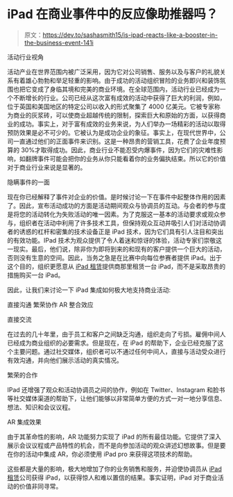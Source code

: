 # iPad 在商业事件中的反应像助推器吗？

> 原文：<https://dev.to/sashasmith15/is-ipad-reacts-like-a-booster-in-the-business-event-141i>

活动行业视角

活动产业在世界范围内被广泛采用，因为它对公司销售、服务以及与客户的礼貌关系有着雄心勃勃和举足轻重的影响。由于成功的活动组织冒险的业务即兴和装饰氛围也把它变成了身临其境和完美的商业环境。在全球范围内，活动行业已经成为一个不断增长的行业。公司已经从这次富有成效的活动中获得了巨大的利润，例如，位于英国和美国地区的特定公司以收入的形式聚集了 4000 亿美元。它被专家称为商业的灰浆砖，可以使商业超越传统的限制，探索巨大和原始的方面，以获得商业的成功。事实上，对于富有成效的业务来说，为人们举办一场精彩的活动以取得预防效果是必不可少的。它被认为是成功企业的象征。事实上，在现代世界中，公司一直通过他们的正面事件来识别。这是一种昂贵的营销工具，花费了企业年度预算的 30%才取得成功。因此，商业行业不能忍受内爆事件，因为它们的灾难性影响，如翻牌事件可能会把你的业务从你只能看着你的业务偏执结束。所以它的价值对于商业行业来说是显著的。

隐瞒事件的一面

现在你已经解释了事件对企业的价值。是时候讨论一下在事件中起整体作用的因素了。因此，宣布活动成功的方面是活动期间观众与协调员的互动。与会者的参与度是将您的活动转化为失败活动的唯一因素。为了克服这一基本的活动要求或观众参与，组织者在活动中利用了许多技术工具，但保持观众互动并吸引人们对活动协调者的诱惑的杠杆和密集的技术设备正是 iPad 技术，因为它们具有引人注目和突出的有效功能。IPad 技术为观众提供了令人着迷和惊讶的体验，活动专家们崇敬这一现实。最后，他们说，除非你为即将到来的和现有的客户提供一个巨大的活动，否则没有生意的空间。因此，当务之急是在比赛中向每位参赛者提供 iPad。出于这个目的，组织更愿意从 [iPad 租赁](https://www.thetekkgroup.com/iPad-hire/)提供商那里租赁一台 iPad，而不是采取昂贵的措施购买一台 iPad。

因此，让我们来讨论一下 iPad 集成如何极大地支持商业活动:

直接沟通
繁荣协作
AR 整合效应

直接交流

在过去的几十年里，由于员工和客户之间缺乏沟通，组织走向了亏损。雇佣中间人已经成为商业组织的必要需求。但是现在，在 iPad 的帮助下，企业已经克服了这个主要问题。通过社交媒体，组织者可以不通过任何中间人，直接与活动受众进行有效沟通，并向他们展示活动的真实情况。

繁荣的合作

IPad 还增强了观众和活动协调员之间的协作，例如在 Twitter、Instagram 和脸书等社交媒体渠道的帮助下，让他们能够以非常简单方便的方式一对一地分享信息、想法、知识和会议议程。

AR 集成效果

由于其革命性的影响，AR 功能努力实现了 iPad 的所有最佳功能。它提供了深入展示会议议程或产品特性的机会，而不是向参加活动的观众讲述幻想故事。但是要在你的活动中集成 AR，你必须使用 iPad pro 来获得这项技术的帮助。

这些都是大量的影响，极大地增加了你的业务销售和服务，并迫使协调员从 [iPad 租赁](https://www.tablethire.com/ipad-rental/)公司获得 iPad，以获得惊人和难以置信的结果。事实证明，iPad 对于商业活动的价值非同寻常。